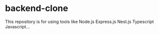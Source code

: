 # backend-clone

This repository is for using tools like Node.js Express.js Nest.js Typescript Javascript...
